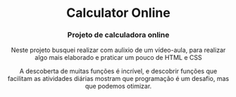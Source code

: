 <h1 align="center"> Calculator Online</h1>
<h3 align="center"> Projeto de calculadora online </h3>
<p align="center"> Neste projeto busquei realizar com aulixio de um vídeo-aula, para realizar algo mais elaborado e praticar um pouco de HTML e CSS</p>
<p align="center"> A descoberta de muitas funções é incrível, e descobrir funções que facilitam as atividades diárias mostram que programação é um desafio, mas que podemos otimizar.</p>
